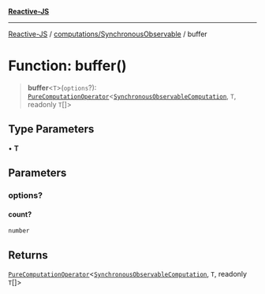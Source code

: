 [**Reactive-JS**](../../../README.md)

***

[Reactive-JS](../../../README.md) / [computations/SynchronousObservable](../README.md) / buffer

# Function: buffer()

> **buffer**\<`T`\>(`options`?): [`PureComputationOperator`](../../type-aliases/PureComputationOperator.md)\<[`SynchronousObservableComputation`](../interfaces/SynchronousObservableComputation.md), `T`, readonly `T`[]\>

## Type Parameters

• **T**

## Parameters

### options?

#### count?

`number`

## Returns

[`PureComputationOperator`](../../type-aliases/PureComputationOperator.md)\<[`SynchronousObservableComputation`](../interfaces/SynchronousObservableComputation.md), `T`, readonly `T`[]\>
